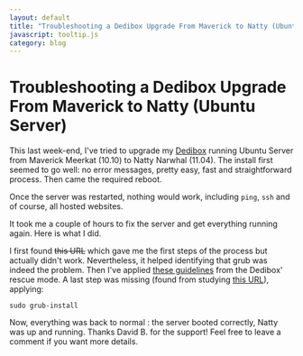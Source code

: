 ```yaml
---
layout: default
title: "Troubleshooting a Dedibox Upgrade From Maverick to Natty (Ubuntu Server)"
javascript: tooltip.js
category: blog
---
```


# Troubleshooting a Dedibox Upgrade From Maverick to Natty (Ubuntu Server)

This last week-end, I've tried to upgrade my [Dedibox](http://www.online.net/) running Ubuntu Server
from Maverick Meerkat (10.10) to Natty Narwhal (11.04). The install first seemed to go well:
no error messages, pretty easy, fast and straightforward process. Then came the required reboot.

Once the server was restarted, nothing would work, including `ping`, `ssh` and of course, all
hosted websites.

It took me a couple of hours to fix the server and get everything running again. Here is what I did.

I first found ~~this URL~~ which gave me the first steps of the process but actually didn't work.
Nevertheless, it helped identifying that grub was indeed the problem. Then I've applied
[these guidelines][help-2] from the Dedibox' rescue mode. A last step was missing (found from
studying [this URL][help-3]), applying:

    sudo grub-install

Now, everything was back to normal : the server booted correctly, Natty was up and running. Thanks David B. for the support! Feel free to leave a comment if you want more details.

[help-1]: http://eyes.neuneuil.com/index.php/2010/01/31/187-dedibox-ne-boote-plus-suite-a-upgrade-kernel
[help-2]: https://help.ubuntu.com/community/Grub2#ChRoot
[help-3]: http://forum.ubuntu-fr.org/viewtopic.php?id=444506
